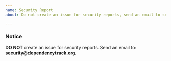 ```yaml
---
name: Security Report
about: Do not create an issue for security reports, send an email to security@dependencytrack.org

---
```


### Notice 

**DO NOT** create an issue for security reports.
Send an email to: **security@dependencytrack.org**.
